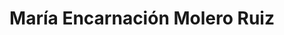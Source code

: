 ---
title: "María Encarnación Molero Ruiz"
url: /motril/maria-encarnacion-molero-ruiz/
shop: zapatos
---